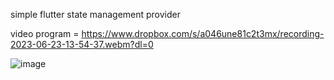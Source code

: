 simple flutter state management provider

video program = https://www.dropbox.com/s/a046une81c2t3mx/recording-2023-06-23-13-54-37.webm?dl=0


![image](https://github.com/RonwasHere/flutter_provider/assets/97945445/2b994e7c-dbf5-46f4-8db7-9ba64f7f1a41)
